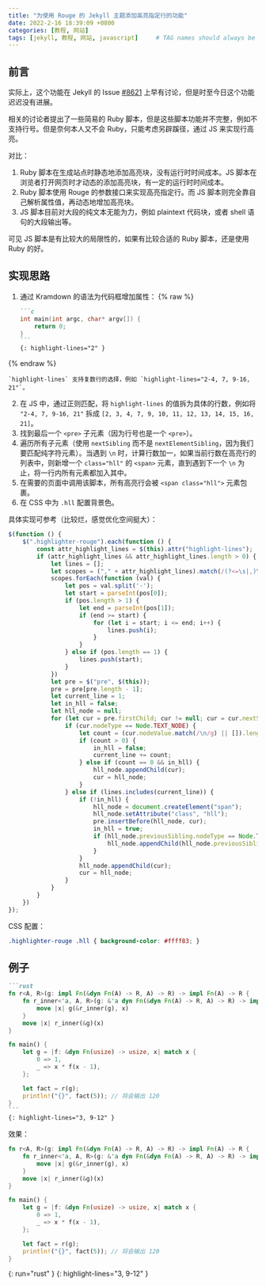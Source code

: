```yaml
---
title: "为使用 Rouge 的 Jekyll 主题添加高亮指定行的功能"
date: 2022-2-16 18:39:09 +0800
categories: [教程, 网站]
tags: [jekyll, 教程, 网站, javascript]     # TAG names should always be lowercase
---
```


## 前言

实际上，这个功能在 Jekyll 的 Issue [#8621](https://github.com/jekyll/jekyll/issues/8621) 上早有讨论，但是时至今日这个功能迟迟没有进展。

相关的讨论者提出了一些简易的 Ruby 脚本，但是这些脚本功能并不完整，例如不支持行号。但是奈何本人又不会 Ruby，只能考虑另辟蹊径，通过 JS 来实现行高亮。

对比：

1. Ruby 脚本在生成站点时静态地添加高亮块，没有运行时时间成本。JS 脚本在浏览者打开网页时才动态的添加高亮块，有一定的运行时时间成本。
2. Ruby 脚本使用 Rouge 的参数接口来实现高亮指定行。而 JS 脚本则完全靠自己解析属性值，再动态地增加高亮块。
3. JS 脚本目前对大段的纯文本无能为力，例如 plaintext 代码块，或者 shell 语句的大段输出等。

可见 JS 脚本是有比较大的局限性的，如果有比较合适的 Ruby 脚本，还是使用 Ruby 的好。

## 实现思路

1. 通过 Kramdown 的语法为代码框增加属性：
{% raw %}
    ````markdown
    ```c
    int main(int argc, char* argv[]) {
        return 0;
    }
    ```
    {: highlight-lines="2" }
    ````
{% endraw %}

    `highlight-lines` 支持复数行的选择，例如 `highlight-lines="2-4, 7, 9-16, 21"`。
2. 在 JS 中，通过正则匹配，将 `highlight-lines` 的值拆为具体的行数，例如将 `"2-4, 7, 9-16, 21"` 拆成 `[2, 3, 4, 7, 9, 10, 11, 12, 13, 14, 15, 16, 21]`。
3. 找到最后一个 `<pre>` 子元素（因为行号也是一个 `<pre>`）。
4. 遍历所有子元素（使用 `nextSibling` 而不是 `nextElementSibling`，因为我们要匹配纯字符元素）。当遇到 `\n` 时，计算行数加一，如果当前行数在高亮行的列表中，则新增一个 `class="hll"` 的 `<span>` 元素，直到遇到下一个 `\n` 为止，将一行内所有元素都加入其中。
5. 在需要的页面中调用该脚本，所有高亮行会被 `<span class="hll">` 元素包裹。
6. 在 CSS 中为 `.hll` 配置背景色。

具体实现可参考（比较烂，感觉优化空间挺大）：

```javascript
$(function () {
    $(".highlighter-rouge").each(function () {
        const attr_highlight_lines = $(this).attr("highlight-lines");
        if (attr_highlight_lines && attr_highlight_lines.length > 0) {
            let lines = [];
            let scopes = ("," + attr_highlight_lines).match(/(?<=\s|,)\d+(-\d+)?/g)
            scopes.forEach(function (val) {
                let pos = val.split('-');
                let start = parseInt(pos[0]);
                if (pos.length > 1) {
                    let end = parseInt(pos[1]);
                    if (end >= start) {
                        for (let i = start; i <= end; i++) {
                            lines.push(i);
                        }
                    }
                } else if (pos.length == 1) {
                    lines.push(start);
                }
            })
            let pre = $("pre", $(this));
            pre = pre[pre.length - 1];
            let current_line = 1;
            let in_hll = false;
            let hll_node = null;
            for (let cur = pre.firstChild; cur != null; cur = cur.nextSibling) {
                if (cur.nodeType == Node.TEXT_NODE) {
                    let count = (cur.nodeValue.match(/\n/g) || []).length;
                    if (count > 0) {
                        in_hll = false;
                        current_line += count;
                    } else if (count == 0 && in_hll) {
                        hll_node.appendChild(cur);
                        cur = hll_node;
                    }
                } else if (lines.includes(current_line)) {
                    if (!in_hll) {
                        hll_node = document.createElement("span");
                        hll_node.setAttribute("class", "hll");
                        pre.insertBefore(hll_node, cur);
                        in_hll = true;
                        if (hll_node.previousSibling.nodeType == Node.TEXT_NODE) {
                            hll_node.appendChild(hll_node.previousSibling);
                        }
                    }
                    hll_node.appendChild(cur);
                    cur = hll_node;
                }
            }
        }
    })
});
```

CSS 配置：

```css
.highlighter-rouge .hll { background-color: #ffff83; }
```

## 例子

````markdown
```rust
fn r<A, R>(g: impl Fn(&dyn Fn(A) -> R, A) -> R) -> impl Fn(A) -> R {
    fn r_inner<'a, A, R>(g: &'a dyn Fn(&dyn Fn(A) -> R, A) -> R) -> impl Fn(A) -> R + 'a {
        move |x| g(&r_inner(g), x)
    }
    move |x| r_inner(&g)(x)
}

fn main() {
    let g = |f: &dyn Fn(usize) -> usize, x| match x {
        0 => 1,
        _ => x * f(x - 1),
    };

    let fact = r(g);
    println!("{}", fact(5)); // 将会输出 120
}
```
{: highlight-lines="3, 9-12" }
````

效果：

```rust
fn r<A, R>(g: impl Fn(&dyn Fn(A) -> R, A) -> R) -> impl Fn(A) -> R {
    fn r_inner<'a, A, R>(g: &'a dyn Fn(&dyn Fn(A) -> R, A) -> R) -> impl Fn(A) -> R + 'a {
        move |x| g(&r_inner(g), x)
    }
    move |x| r_inner(&g)(x)
}

fn main() {
    let g = |f: &dyn Fn(usize) -> usize, x| match x {
        0 => 1,
        _ => x * f(x - 1),
    };

    let fact = r(g);
    println!("{}", fact(5)); // 将会输出 120
}
```
{: run="rust" }
{: highlight-lines="3, 9-12" }
